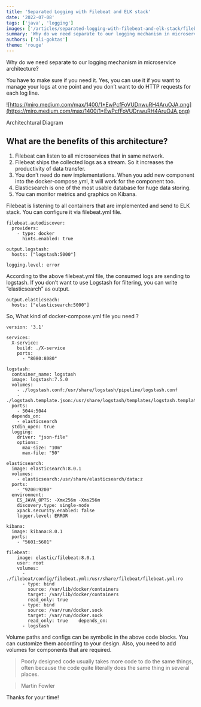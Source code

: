 ```yaml
---
title: 'Separated Logging with Filebeat and ELK stack'
date: '2022-07-08'
tags: ['java', 'logging']
images: ['/articles/separated-logging-with-filebeat-and-elk-stack/filebeat-elk-stack-diagram.png']
summary: 'Why do we need separate to our logging mechanism in microservice architecture?'
authors: ['ali-goktas']
theme: 'rouge'
---
```


Why do we need separate to our logging mechanism in microservice architecture?

You have to make sure if you need it. Yes, you can use it if you want to manage your logs at one point and you don’t want to do HTTP requests for each log line.

![https://miro.medium.com/max/1400/1*EwPcfFoVUDnwuRH4AruOJA.png](https://miro.medium.com/max/1400/1*EwPcfFoVUDnwuRH4AruOJA.png)

Architechtural Diagram

## What are the benefits of this architecture?

1. Filebeat can listen to all microservices that in same network.
2. Filebeat ships the collected logs as a stream. So it increases the productivity of data transfer.
3. You don’t need do new implementations. When you add new component into the docker-compose.yml, it will work for the component too.
4. Elasticsearch is one of the most usable database for huge data storing.
5. You can monitor metrics and graphics on Kibana.

Filebeat is listening to all containers that are implemented and send to ELK stack. You can configure it via filebeat.yml file.

```
filebeat.autodiscover:
  providers:
    - type: docker
      hints.enabled: true

output.logstash:
  hosts: ["logstash:5000"]

logging.level: error
```

According to the above filebeat.yml file, the consumed logs are sending to logstash. If you don’t want to use Logstash for filtering, you can write “elasticsearch” as output.

```
output.elasticseach:
  hosts: ["elasticsearch:5000"]
```

So, What kind of docker-compose.yml file you need ?

```
version: '3.1'

services:
  X-service:
    build: ./X-service
    ports:
      - "8080:8080"
```

```
logstash:
  container_name: logstash
  image: logstash:7.5.0
  volumes:
    - ./logstash.conf:/usr/share/logstash/pipeline/logstash.conf
    - ./logstash.template.json:/usr/share/logstash/templates/logstash.template.json
  ports:
    - 5044:5044
  depends_on:
    - elasticsearch
  stdin_open: true
  logging:
    driver: "json-file"
    options:
      max-size: "10m"
      max-file: "50"
```

```
elasticsearch:
  image: elasticsearch:8.0.1
  volumes:
    - elasticsearch:/usr/share/elasticsearch/data:z
  ports:
    - "9200:9200"
  environment:
    ES_JAVA_OPTS: -Xmx256m -Xms256m
    discovery.type: single-node
    xpack.security.enabled: false
    logger.level: ERROR
```

```
kibana:
  image: kibana:8.0.1
  ports:
    - "5601:5601"
```

```
filebeat:
    image: elastic/filebeat:8.0.1
    user: root
    volumes:
      - ./filebeat/config/filebeat.yml:/usr/share/filebeat/filebeat.yml:ro
      - type: bind
        source: /var/lib/docker/containers
        target: /var/lib/docker/containers
        read_only: true
      - type: bind
        source: /var/run/docker.sock
        target: /var/run/docker.sock
        read_only: true    depends_on:
      - logstash
```

Volume paths and configs can be symbolic in the above code blocks. You can customize them according to your design. Also, you need to add volumes for components that are required.

> Poorly designed code usually takes more code to do the same things, often because the code quite literally does the same thing in several places.

> Martin Fowler

Thanks for your time!
